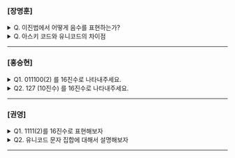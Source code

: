### [장명훈]

<details>
  <summary> Q. 이진법에서 어떻게 음수를 표현하는가? </summary>
  
  2의 보수. 모든 0과 1을 뒤집고 1을 더한다.	
  
</details>

<details>
  <summary> Q. 아스키 코드와 유니코드의 차이점 </summary>
  
  - 아스키 코드
    - <ins>1byte</ins>로 문자를 표현하는 방식
    - 알파벳, 아라비아 숫자, 일부 특수문자 포함해서 128개까지 표현 가능
    - 1비트는 오류 검출을 위한 패리티 비트(parity bit)
     
  - 유니코드
    - 1~4byte로 인코딩하는 <ins>가변 길이 인코딩</ins> 방식
    - 모든 언어, 특수 문자, 이모티콘까지 표현하기 위해 탄생
    - 인코딩 방식 <ins>utf-8(Unicode Transformation Format)</ins>
</details>

---

### [홍승현]

<details>
  <summary>Q1.  011100(2) 를 16진수로 나타내주세요. </summary>
  
- 답: 1C

</details>

<details>
  <summary>Q2. 127 (10진수) 를 16진수로 나타내주세요. </summary>
  
- 답: 7F
</details>

---

### [권영]

<details>
  <summary>Q1.  1111(2)를 16진수로 표현해보자 </summary>
  
- 답: F

</details>

<details>
  <summary>Q2. 유니코드 문자 집합에 대해서 설명해보자 </summary>
  
- 답: 유니코드 문자 집합은 각 국가나 지역의 표준에 따라 문자 코드가 다르게 지정되는 EUC와 달리 통일된 문자 집합을 사용하여 언어마다 다른 인코딩 방식을 적용하지 않는다.
</details>

---
